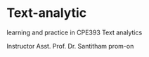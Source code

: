 # Text-analytic
learning and practice in CPE393 Text analytics

Instructor Asst. Prof. Dr. Santitham prom-on
